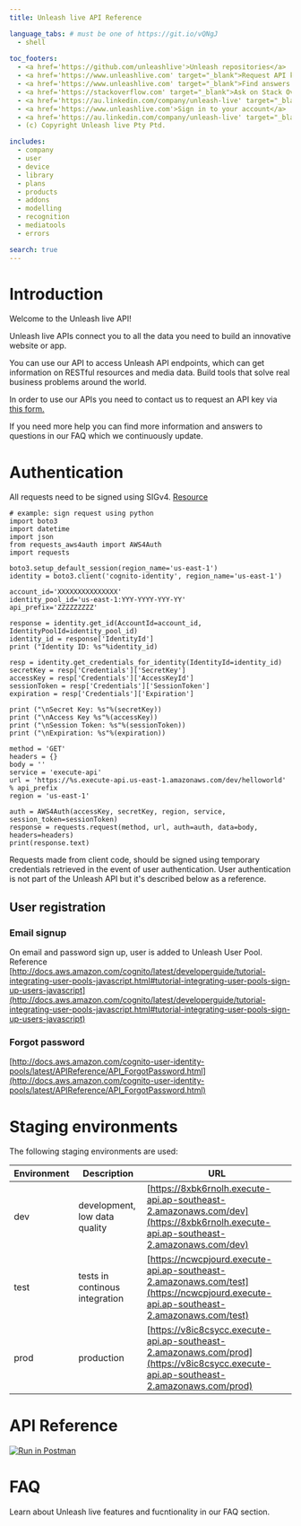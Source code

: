 ```yaml
---
title: Unleash live API Reference

language_tabs: # must be one of https://git.io/vQNgJ
  - shell
  
toc_footers:
  - <a href='https://github.com/unleashlive'>Unleash repositories</a>
  - <a href='https://www.unleashlive.com' target="_blank">Request API key</a>
  - <a href='https://www.unleashlive.com' target="_blank">Find answers in our FAQ</a>
  - <a href='https://stackoverflow.com' target="_blank">Ask on Stack Overflow</a>
  - <a href='https://au.linkedin.com/company/unleash-live' target="_blank">Follow us on LinkedIn</a>
  - <a href='https://www.unleashlive.com'>Sign in to your account</a>
  - <a href='https://au.linkedin.com/company/unleash-live' target="_blank">Join the team!</a>
  - (c) Copyright Unleash live Pty Ptd.

includes:
  - company
  - user
  - device
  - library
  - plans
  - products
  - addons
  - modelling
  - recognition
  - mediatools
  - errors

search: true
---
```


# Introduction

Welcome to the Unleash live API!

Unleash live APIs connect you to all the data you need to build an innovative website or app.

You can use our API to access Unleash API endpoints, which can get information on RESTful resources and media data.
Build tools that solve real business problems around the world.

<aside class="success">
In order to use our APIs you need to contact us to request an API key via <a href='https://www.unleashlive.com' target="_blank">this form.</a>

If you need more help you can find more information and answers to questions in our FAQ which we continuously update.
</aside>

# Authentication

All requests need to be signed using SIGv4.  [Resource](http://docs.aws.amazon.com/general/latest/gr/sigv4_signing.html)

```
# example: sign request using python
import boto3
import datetime
import json
from requests_aws4auth import AWS4Auth
import requests

boto3.setup_default_session(region_name='us-east-1')
identity = boto3.client('cognito-identity', region_name='us-east-1')

account_id='XXXXXXXXXXXXXXX'
identity_pool_id='us-east-1:YYY-YYYY-YYY-YY'
api_prefix='ZZZZZZZZZ'

response = identity.get_id(AccountId=account_id, IdentityPoolId=identity_pool_id)
identity_id = response['IdentityId']
print ("Identity ID: %s"%identity_id)

resp = identity.get_credentials_for_identity(IdentityId=identity_id)
secretKey = resp['Credentials']['SecretKey']
accessKey = resp['Credentials']['AccessKeyId']
sessionToken = resp['Credentials']['SessionToken']
expiration = resp['Credentials']['Expiration']

print ("\nSecret Key: %s"%(secretKey))
print ("\nAccess Key %s"%(accessKey))
print ("\nSession Token: %s"%(sessionToken))
print ("\nExpiration: %s"%(expiration))

method = 'GET'
headers = {}
body = ''
service = 'execute-api'
url = 'https://%s.execute-api.us-east-1.amazonaws.com/dev/helloworld' % api_prefix
region = 'us-east-1'

auth = AWS4Auth(accessKey, secretKey, region, service, session_token=sessionToken)
response = requests.request(method, url, auth=auth, data=body, headers=headers)
print(response.text)
```
Requests made from client code, should be signed using temporary credentials retrieved in the event of user authentication.
User authentication is not part of the Unleash API but it's described below as a reference.

## User registration

### Email signup

On email and password sign up, user is added to Unleash User Pool. 
Reference [http://docs.aws.amazon.com/cognito/latest/developerguide/tutorial-integrating-user-pools-javascript.html#tutorial-integrating-user-pools-sign-up-users-javascript](http://docs.aws.amazon.com/cognito/latest/developerguide/tutorial-integrating-user-pools-javascript.html#tutorial-integrating-user-pools-sign-up-users-javascript)

### Forgot password
[http://docs.aws.amazon.com/cognito-user-identity-pools/latest/APIReference/API_ForgotPassword.html](http://docs.aws.amazon.com/cognito-user-identity-pools/latest/APIReference/API_ForgotPassword.html)

# Staging environments

The following staging environments are used:

Environment | Description | URL
-------------- | -------------- | --------------
dev | development, low data quality | [https://8xbk6rnolh.execute-api.ap-southeast-2.amazonaws.com/dev](https://8xbk6rnolh.execute-api.ap-southeast-2.amazonaws.com/dev)
test |  tests in continous integration | [https://ncwcpjourd.execute-api.ap-southeast-2.amazonaws.com/test](https://ncwcpjourd.execute-api.ap-southeast-2.amazonaws.com/test)
prod |  production  | [https://v8ic8csycc.execute-api.ap-southeast-2.amazonaws.com/prod](https://v8ic8csycc.execute-api.ap-southeast-2.amazonaws.com/prod)

# API Reference


[![Run in Postman](https://run.pstmn.io/button.svg)](https://app.getpostman.com/run-collection/e7ac03ad09c771821f2a)

# FAQ

Learn about Unleash live features and fucntionality in our FAQ section.
